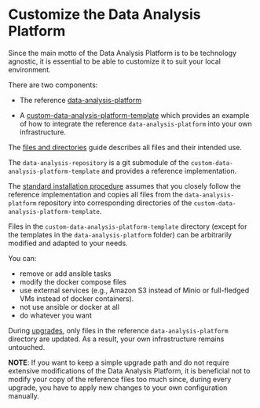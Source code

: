 
# Customize the Data Analysis Platform

Since the main motto of the Data Analysis Platform is to be technology agnostic, it is essential to be able to customize it to suit your local environment.

There are two components:

- The reference [data-analysis-platform](https://github.com/mdernovoi/data-analysis-platform)

- A [custom-data-analysis-platform-template](https://github.com/mdernovoi/custom-data-analysis-platform-template) which provides an example of how to integrate the reference `data-analysis-platform` into your own infrastructure.

The [files and directories](files_and_directories.md) guide describes all files and their intended use.

The `data-analysis-repository` is a git submodule of the `custom-data-analysis-platform-template` and provides a reference implementation.

The [standard installation procedure](provision.md) assumes that you closely follow the reference implementation and copies all files from the `data-analysis-platform` repository into corresponding directories of the `custom-data-analysis-platform-template`. 

Files in the `custom-data-analysis-platform-template` directory (except for the templates in the `data-analysis-platform` folder) can be arbitrarily modified and adapted to your needs.

You can: 

- remove or add ansible tasks
- modify the docker compose files
- use external services (e.g., Amazon S3 instead of Minio or full-fledged VMs instead of docker containers). 
- not use ansible or docker at all
- do whatever you want

During [upgrades](upgrade.md), only files in the reference `data-analysis-platform` directory are updated. As a result, your own infrastructure remains untouched.

**NOTE**: If you want to keep a simple upgrade path and do not require extensive modifications of the Data Analysis Platform, it is beneficial not to modify your copy of the reference files too much since, during every upgrade, you have to apply new changes to your own configuration manually.


